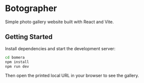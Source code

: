# Botographer

Simple photo gallery website built with React and Vite.

## Getting Started

Install dependencies and start the development server:

```bash
cd bomera
npm install
npm run dev
```

Then open the printed local URL in your browser to see the gallery.

